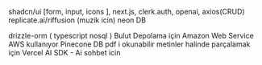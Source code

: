 shadcn/ui [form, input, icons ], next.js, clerk.auth, openai, axios(CRUD)
replicate.ai/riffusion (muzik icin)
neon DB

drizzle-orm ( typescript nosql )
Bulut Depolama için Amazon Web Service AWS kullanıyor
Pinecone DB pdf i okunabilir metinler halinde parçalamak için
Vercel AI SDK  - Ai sohbet icin
